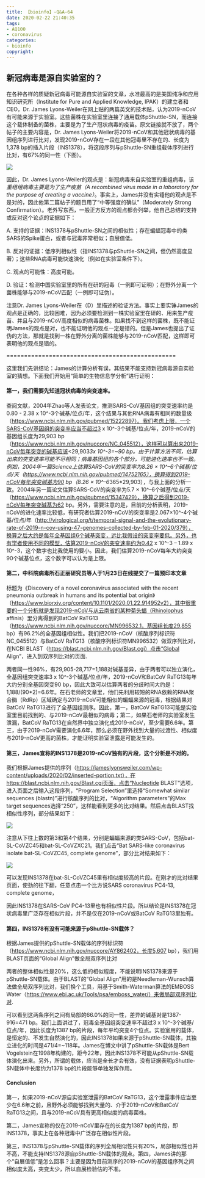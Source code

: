 ```yaml
---
title: 【bioinfo】-Q&A-64
date: 2020-02-22 21:40:35
tags:
- AQ100
- coronavirus
categories:
- bioinfo
copyright:
---
```

## 新冠病毒是源自实验室的？

在各种各样的质疑新冠病毒可能源自实验室的文章，水准最高的是美国纯净和应用知识研究所（Institute for Pure and Applied Knowledge, IPAK）的建立者和CEO，Dr. James Lyons-Weiler在网上贴的两篇英文的技术贴，认为2019-nCoV有可能来源于实验室。这些菌株在实验室里连接了通用载体pShuttle-SN，而连接这个载体制备的菌株，主要是为了生产冠状病毒的疫苗。原文链接就不放了，两个帖子的主要内容是，Dr. James Lyons-Weiler将2019-nCoV和其他冠状病毒的基因组序列进行比对，发现2019-nCoV存在一段在其他冠毒里不存在的、长度为1,378 bp的插入片段（INS1378），将这段序列与pShuttle-SN重组载体序列进行比对，有67%的同一性（下图）。

![](1png)



因此，Dr. James Lyons-Weiler的观点是：新冠病毒来自实验室的重组病毒，该*重组组病毒主要是为了生产疫苗（A recombined virus made in a laboratory for the purpose of creating a vaccine）*。事实上，James并没有实锤他的观点是不是对的，因此他第二篇帖子的题目用了“中等强度的确认”（Moderately Strong Confirmation）。老外写东西，一般正方反方的观点都会列举，他自己总结的支持或反对这个论点的证据如下：

A. 支持的证据：INS1378与pShuttle-SN之间的相似性；存在蝙蝠冠毒中的类SARS的Spike蛋白，或者与冠毒非常相似；自展值低。

B. 反对的证据：低序列相似性（指INS1378与pShuttle-SN之间，但仍然高度显著）；这些RNA病毒可能快速演化（例如在实验室条件下）。

C. 观点的可能性：高度可能。

D. 验证：检测中国实验室里的所有在研的冠毒（一例即可证明）；在野外分离一个菌株能够与2019-nCoV匹配（一例即可证伪）。



注意Dr. James Lyons-Weiler在（D）里描述的验证方法。事实上要实锤James的观点是正确的，比较困难，因为必须要检测到一株实验室里在研的、用来生产疫苗、并且与2019-nCoV高度相似的病毒菌株。如果找不到这样的菌株，既不能证明James的观点是对，也不能证明他的观点一定是错的。但是James也提出了证伪的方法，那就是找到一株在野外分离的菌株能够与2019-nCoV匹配，这样即可表明他的观点是错的。

================================================

这里我们先讲结论：James的计算分析有误，其结果不能支持新冠病毒源自实验室的猜想。下面我们开始用“简单的生物信息学分析”进行证明：

#### 第一，我们需要先知道冠状病毒的突变速率。
查阅文献，2004年Zhao等人发表论文，推测SARS-CoV基因组的突变速率约是0.80 - 2.38 x 10^-3个碱基/位点/年，这个结果与其他RNA病毒有相同的数量级（https://www.ncbi.nlm.nih.gov/pubmed/15222897）。我们考虑上限，一个SARS-CoV基因组的突变率应当不超过3 x 10^-3个碱基/位点/年，2019-nCoV的基因组长度为29,903 bp（https://www.ncbi.nlm.nih.gov/nuccore/NC_045512），这样可以算出来2019-nCoV每年突变的碱基应该<29,903*3x 10^-3=~90 bp。由于计算方法不同，估算出来的突变速率可能不尽相同；病毒基因组的各个部分，可能进化速率也不一致。例如，2004年一篇Science上估算SARS-CoV的突变率为8.26 × 10^–6个碱基/位点/天（https://www.ncbi.nlm.nih.gov/pubmed/14752165），换算得到2019-nCoV每年突变碱基为90 bp（8.26 × 10^–6*365*29,903），与我上面的分析一致。2004年另一篇论文估算SARS-CoV的突变率为5.7 × 10^–6个碱基/位点/天（https://www.ncbi.nlm.nih.gov/pubmed/15347429），换算之后得到2019-nCoV每年突变碱基为62 bp。另外，需要注意的是，目前的分析表明，2019-nCoV的进化速率比较低，有研究者估算2019-nCoV的突变率是2.067×10^-4个碱基/位点/年（http://virological.org/t/temporal-signal-and-the-evolutionary-rate-of-2019-n-cov-using-47-genomes-collected-by-feb-01-2020/379），换算之后大约是每年全基因组6个碱基突变，远比我假设的突变率要低。另外，也有学者使用不同的模型，估算2019-nCoV的突变速率约为0.42 x 10^-3 – 1.89 x 10^-3，这个数字也比我使用的要小。因此，我们估算2019-nCoV每年大约突变90个碱基位点，这个数字可以认为是上限。

#### 第二，中科院病毒所石正丽研究员等人于1月23日在线提交了一篇预印本文章
标题为《Discovery of a novel coronavirus associated with the recent pneumonia outbreak in humans and its potential bat origin》（https://www.biorxiv.org/content/10.1101/2020.01.22.914952v2），其中很重要的一个分析就是发现2019-nCoV与从云南省的某种菊头蝠（Rhinolophus affinis）里分离得到的BatCoV RaTG13（https://www.ncbi.nlm.nih.gov/nuccore/MN996532.1，基因组长度29,855 bp）有96.2%的全基因组相似性。我们把2019-nCoV（核酸序列标识符NC_045512）与BatCoV RaTG13（核酸序列标识符MN996532）做双序列比对，在NCBI BLAST（https://blast.ncbi.nlm.nih.gov/Blast.cgi）点击“Global Align”，进入到双序列比对的页面.




两者同一性96%，有29,905-28,717=1,188对碱基差异，由于两者可以独立演化，全基因组突变速率3 x 10^-3个碱基/位点/年，2019-nCoV和BatCoV RaTG13每年大约分别全基因突变90 bp，因此大致可以估算两者的分歧时间大约是：1,188/(90*2)=6.6年。在石老师的文章里，他们先利用较短的RNA依赖的RNA聚合酶（RdRp）区域确定与2019-nCoV可能相似的蝙蝠来源的冠毒，根据结果对BatCoV RaTG13进行了全基因组测序。因此，第一，BatCoV RaTG13可能是实验室里目前找到的、与2019-nCoV最相似的病毒；第二，如果石老师的实验室发生泄漏，BatCoV RaTG13在自然界中独立演化成2019-nCoV，至少需要6.6年。第三，由于2019-nCoV需要演化6.6年，那么必须在野外找到大量的过渡性、相似度与2019-nCoV更高的菌株，才能证明实验室泄露是可能发生的。

#### 第三，James宣称的INS1378是2019-nCoV独有的片段，这个分析是不对的。
我们根据James提供的序列（https://jameslyonsweiler.com/wp-content/uploads/2020/02/inserted-portion.txt），在https://blast.ncbi.nlm.nih.gov/Blast.cgi页面，点击“Nucleotide BLAST”选项，进入页面之后输入这段序列，“Program Selection”里选择“Somewhat similar sequences (blastn)”进行核酸序列的比对，“Algorithm parameters”的Max target sequences选择“250”，这样能看到更多的比对结果。然后点击BLAST找相似性序列，部分结果如下：

![](2.png)



注意从下往上数的第3和第4个结果，分别是蝙蝠来源的类SARS-CoV，包括bat-SL-CoVZC45和bat-SL-CoVZXC21。我们点击“Bat SARS-like coronavirus isolate bat-SL-CoVZC45, complete genome”，部分比对结果如下：

![](3.png)



可以发现INS1378在bat-SL-CoVZC45里有相似度较高的片段。在刚才的比对结果页面，使劲的往下翻，任意点击一个比方说SARS coronavirus PC4-13, complete genome，


因此INS1378在SARS-CoV PC4-13里也有相似性片段。所以结论是INS1378在冠状病毒里广泛存在相似片段，并不是仅在2019-nCoV或BatCoV RaTG13里独有。

#### 第四，INS1378有没有可能来源于pShuttle-SN载体？
根据James提供的pShuttle-SN载体的序列标识符（https://www.ncbi.nlm.nih.gov/nuccore/AY862402，长度5,607 bp），我们用BLAST页面的“Global Align”做全局双序列比对



两者的整体相似性是20%，这么低的相似程度，不能说明INS1378来源于pShuttle-SN载体。由于BLAST的“Global Align”用的是Needleman-Wunsch算法做全局双序列比对，我们换个工具，用基于Smith-Waterman算法的EMBOSS Water（https://www.ebi.ac.uk/Tools/psa/emboss_water/）来做局部双序列比对.



可以看到这两条序列之间有局部的66.0%的同一性，差异的碱基对是1387-916=471 bp。我们上面讲过了，冠毒全基因组突变速率不超过3 x 10^-3个碱基/位点/年，因此长度为1387 bp的片段，每年平均突变4个位点。实验室用的载体，是恒定的、不发生自然演化的，因此INS1378如果来源于pShuttle-SN载体，其独立进化的时间是471/4=~118年。James在博文中讲了pShuttle-SN载体是Bert Vogelstein在1998年构建的，距今22年，因此INS1378不可能从pShuttle-SN载体演化出来。另外，所谓的载体，应当是全长才会有效，没有证据表明pShuttle-SN载体中长度约为1378 bp的片段能够单独发挥作用。

#### Conclusion
第一，如果2019-nCoV源自实验室泄露的BatCoV RaTG13，这个泄露事件应当至少在6.6年之前，且野外必须能够找到大量的、介于2019-nCoV和BatCoV RaTG13之间，且与2019-nCoV具有更高相似度的病毒菌株。

第二，James宣称的仅在2019-nCoV里存在的长度为1387 bp的片段，即INS1378，事实上在各种冠毒中广泛存在相似性片段。

第三，INS1378与pShuttle-SN载体的序列全局相似性只有20%，局部相似性也并不高，不能支持INS1378源自pShuttle-SN载体的观点。第四，James讲的那个“自展值低”是怎么回事？主要是因为目前测序的2019-nCoV的基因组序列之间相似度太高，突变太少，所以自展检验估的不准。
